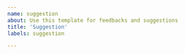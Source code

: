 ```yaml
---
name: suggestion
about: Use this template for feedbacks and suggestions
title: 'Suggestion'
labels: suggestion

---
```


